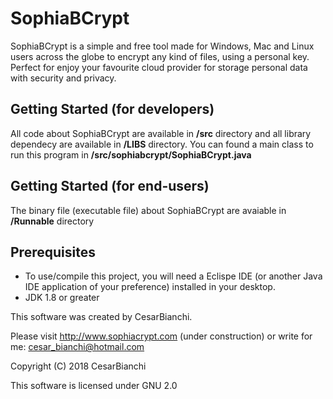 # SophiaBCrypt
SophiaBCrypt is a simple and free tool made for Windows, Mac and Linux users across the globe to encrypt any kind of files, using a personal key. Perfect for enjoy your favourite cloud provider for storage personal data with security and privacy.

## Getting Started (for developers)
All code about SophiaBCrypt are available in **/src** directory and all library dependecy are available in **/LIBS** directory.
You can found a main class to run this program in **/src/sophiabcrypt/SophiaBCrypt.java**

## Getting Started (for end-users)
The binary file (executable file) about SophiaBCrypt are avaiable in **/Runnable** directory

## Prerequisites
 - To use/compile this project, you will need a Eclispe IDE (or another Java IDE application of your preference) installed in your desktop.
 - JDK 1.8 or greater



This software was created by CesarBianchi.

Please visit http://www.sophiacrypt.com (under construction) or write for me: cesar_bianchi@hotmail.com

Copyright (C) 2018 CesarBianchi

This software is licensed under GNU 2.0  
